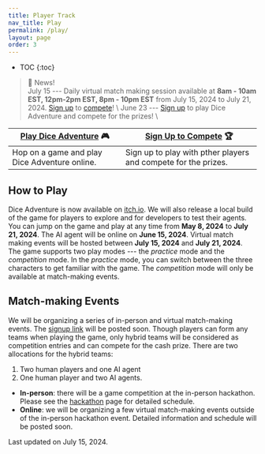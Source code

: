 ```yaml
---
title: Player Track
nav_title: Play
permalink: /play/
layout: page
order: 3
---
```


* TOC
{:toc}

> 📢 News! <br>
> July 15 --- Daily virtual match making session available at **8am - 10am EST, 12pm-2pm EST, 8pm - 10pm EST** from July 15, 2024 to July 21, 2024. [Sign up](https://gatech.co1.qualtrics.com/jfe/form/SV_bqqsRdimotXh8nI) to [compete](https://cmu-tact.itch.io/dice-adventure)! \\
> June 23 --- [Sign up](https://gatech.co1.qualtrics.com/jfe/form/SV_bqqsRdimotXh8nI) to play Dice Adventure and compete for the prizes! \\
<!-- > Competition sign up link and match-making schedule will be released soon! -->

|[Play Dice Adventure](https://cmu-tact.itch.io/dice-adventure) 🎮       |[Sign Up to Compete](https://gatech.co1.qualtrics.com/jfe/form/SV_bqqsRdimotXh8nI) 🏆         |
|----------------------|---------------------|
|Hop on a game and play Dice Adventure online.               |Sign up to play with pther players and compete for the prizes.                 |

## How to Play
Dice Adventure is now available on [itch.io](https://cmu-tact.itch.io/dice-adventure). We will also release a local build of the game for players to explore and for developers to test their agents. You can jump on the game and play at any time from **May 8, 2024** to **July 21, 2024**. The AI agent will be online on **June 15, 2024**. Virtual match making events will be hosted between **July 15, 2024** and **July 21, 2024**. The game supports two play modes --- the *practice* mode and the *competition* mode. In the *practice* mode, you can switch between the three characters to get familiar with the game. The *competition* mode will only be available at match-making events.

<!-- exhibition mode -->
<!-- tournament mode -->

## Match-making Events

<!-- signup link for competitions -->
We will be organizing a series of in-person and virtual match-making events. The [signup link]() will be posted soon. Though players can form any teams when playing the game, only hybrid teams will be considered as competition entries and can compete for the cash prize. There are two allocations for the hybrid teams: 
1. Two human players and one AI agent
2. One human player and two AI agents.

- **In-person**: there will be a game competition at the in-person hackathon. Please see the [hackathon](/hackathon/) page for detailed schedule. 
- **Online**: we will be organizing a few virtual match-making events outside of the in-person hackathon event. Detailed information and schedule will be posted soon.

Last updated on July 15, 2024.
